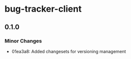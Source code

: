 # bug-tracker-client

## 0.1.0

### Minor Changes

- 01ea3a8: Added changesets for versioning management
